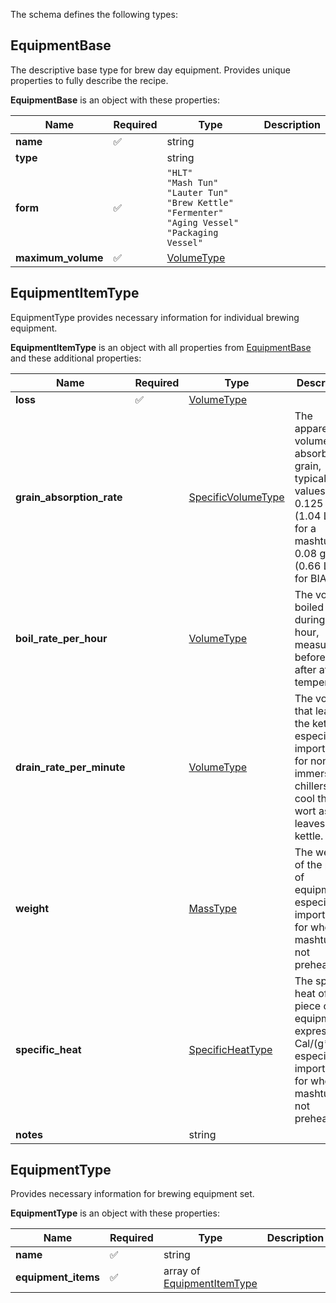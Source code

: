 The schema defines the following types:

## EquipmentBase 

The descriptive base type for brew day equipment. Provides unique properties to fully describe the recipe.

**EquipmentBase** is an object with these properties:

|Name|Required|Type|Description|
|--|--|--|--|
| **name** | ✅ | string|  |
| **type** |  | string|  |
| **form** | ✅ | `"HLT"`<br/>`"Mash Tun"`<br/>`"Lauter Tun"`<br/>`"Brew Kettle"`<br/>`"Fermenter"`<br/>`"Aging Vessel"`<br/>`"Packaging Vessel"`|  |
| **maximum_volume** | ✅ | [VolumeType](measureable_units.json.md#volumetype)|  |

## EquipmentItemType 

EquipmentType provides necessary information for individual brewing equipment.

**EquipmentItemType** is an object with all properties from [EquipmentBase](#equipmentbase) and these additional properties:

|Name|Required|Type|Description|
|--|--|--|--|
| **loss** | ✅ | [VolumeType](measureable_units.json.md#volumetype)|  |
| **grain_absorption_rate** |  | [SpecificVolumeType](measureable_units.json.md#specificvolumetype)| The apparent volume absorbed by grain, typical values are 0.125 qt/lb (1.04 L/kg) for a mashtun, 0.08 gal/lb (0.66 L/kg) for BIAB. |
| **boil_rate_per_hour** |  | [VolumeType](measureable_units.json.md#volumetype)| The volume boiled off during 1 hour, measured before and after at room temperature. |
| **drain_rate_per_minute** |  | [VolumeType](measureable_units.json.md#volumetype)| The volume that leaves the kettle, especially important for non-immersion chillers that cool the wort as it leaves the kettle. |
| **weight** |  | [MassType](measureable_units.json.md#masstype)| The weight of the piece of equipment, especially important for when the mashtun is not preheated. |
| **specific_heat** |  | [SpecificHeatType](measureable_units.json.md#specificheattype)| The specific heat of the piece of equipment, expressed in Cal/(g*C), especially important for when the mashtun is not preheated. |
| **notes** |  | string|  |

## EquipmentType 

Provides necessary information for brewing equipment set.

**EquipmentType** is an object with these properties:

|Name|Required|Type|Description|
|--|--|--|--|
| **name** | ✅ | string|  |
| **equipment_items** | ✅ | array of [EquipmentItemType](equipment.json.md#equipmentitemtype)|  |


